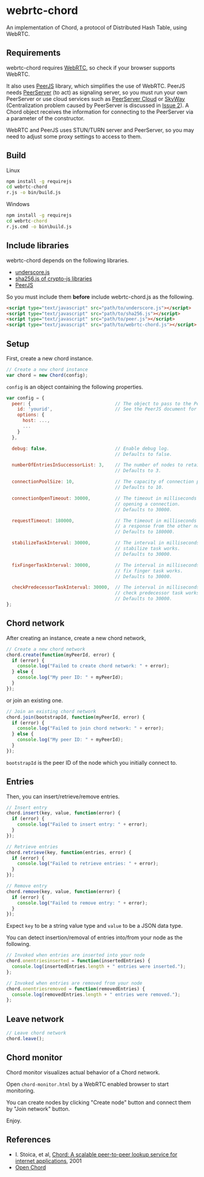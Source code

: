 webrtc-chord
============

An implementation of Chord, a protocol of Distributed Hash Table, using WebRTC.

## Requirements
webrtc-chord requires [WebRTC](http://www.webrtc.org/), so check if your
browser supports WebRTC.

It also uses [PeerJS](https://github.com/peers/peerjs) library, which
simplifies the use of WebRTC.
PeerJS needs [PeerServer](https://github.com/peers/peerjs-server) (to act) as signaling
server, so you must run your own PeerServer or use cloud services such as
[PeerServer Cloud](http://peerjs.com/peerserver) or 
[SkyWay](http://nttcom.github.io/skyway/en/) (Centralization problem caused by PeerServer
is discussed in [Issue 2](https://github.com/tsujio/webrtc-chord/issues/2)).
A Chord object receives the information 
for connecting to the PeerServer via a parameter of the constructor.

WebRTC and PeerJS uses STUN/TURN server and PeerServer, so you may need
to adjust some proxy settings to access to them.

## Build
Linux
```sh
npm install -g requirejs
cd webrtc-chord
r.js -o bin/build.js
```

Windows
```bat
npm install -g requirejs
cd webrtc-chord
r.js.cmd -o bin\build.js
```

## Include libraries
webrtc-chord depends on the following libraries.
* [underscore.js](http://underscorejs.org/)
* [sha256.js of crypto-js libraries](https://code.google.com/p/crypto-js/)
* [PeerJS](https://github.com/peers/peerjs)

So you must include them **before** include webrtc-chord.js as the following.
```html
<script type="text/javascript" src="path/to/underscore.js"></script>
<script type="text/javascript" src="path/to/sha256.js"></script>
<script type="text/javascript" src="path/to/peer.js"></script>
<script type="text/javascript" src="path/to/webrtc-chord.js"></script>
```

## Setup
First, create a new chord instance.
```javascript
// Create a new chord instance
var chord = new Chord(config);
```

`config` is an object containing the following properties.
```javascript
var config = {
  peer: {                               // The object to pass to the Peer constructor.
    id: 'yourid',                       // See the PeerJS document for details.
    options: {
      host: ...,
      ...
    }
  },

  debug: false,                         // Enable debug log.
                                        // Defaults to false.

  numberOfEntriesInSuccessorList: 3,    // The number of nodes to retain as successor.
                                        // Defaults to 3.

  connectionPoolSize: 10,               // The capacity of connection pool.
                                        // Defaults to 10.

  connectionOpenTimeout: 30000,         // The timeout in milliseconds for waiting
                                        // opening a connection.
                                        // Defaults to 30000.

  requestTimeout: 180000,               // The timeout in milliseconds for waiting
                                        // a response from the other node.
                                        // Defaults to 180000.

  stabilizeTaskInterval: 30000,         // The interval in milliseconds in which the
                                        // stabilize task works.
                                        // Defaults to 30000.

  fixFingerTaskInterval: 30000,         // The interval in milliseconds in which the
                                        // fix finger task works.
                                        // Defaults to 30000.

  checkPredecessorTaskInterval: 30000,  // The interval in milliseconds in which the
                                        // check predecessor task works.
                                        // Defaults to 30000.
};
```

## Chord network
After creating an instance, create a new chord network,
```javascript
// Create a new chord network
chord.create(function(myPeerId, error) {
  if (error) {
    console.log("Failed to create chord network: " + error);
  } else {
    console.log("My peer ID: " + myPeerId);
  }
});
```

or join an existing one.
```javascript
// Join an existing chord network
chord.join(bootstrapId, function(myPeerId, error) {
  if (error) {
    console.log("Failed to join chord network: " + error);
  } else {
    console.log("My peer ID: " + myPeerId);
  }
});
```
`bootstrapId` is the peer ID of the node which you initially connect to.

## Entries
Then, you can insert/retrieve/remove entries.
```javascript
// Insert entry
chord.insert(key, value, function(error) {
  if (error) {
    console.log("Failed to insert entry: " + error);
  }
});

// Retrieve entries
chord.retrieve(key, function(entries, error) {
  if (error) {
    console.log("Failed to retrieve entries: " + error);
  }
});

// Remove entry
chord.remove(key, value, function(error) {
  if (error) {
    console.log("Failed to remove entry: " + error);
  }
});
```
Expect `key` to be a string value type and `value` to be a JSON data type.

You can detect insertion/removal of entries into/from your node as the following.
```javascript
// Invoked when entries are inserted into your node
chord.onentriesinserted = function(insertedEntries) {
  console.log(insertedEntries.length + " entries were inserted.");
};

// Invoked when entries are removed from your node
chord.onentriesremoved = function(removedEntries) {
  console.log(removedEntries.length + " entries were removed.");
};
```

## Leave network
```javascript
// Leave chord network
chord.leave();
```

## Chord monitor
Chord monitor visualizes actual behavior of a Chord network.

Open `chord-monitor.html` by a WebRTC enabled browser to start monitoring.

You can create nodes by clicking "Create node" button and connect them by "Join network"
button.

Enjoy.

## References
* I. Stoica, et al, [Chord: A scalable peer-to-peer lookup service for internet applications](http://dl.acm.org/citation.cfm?id=383071), 2001
* [Open Chord](http://open-chord.sourceforge.net/)
